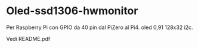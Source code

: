 # Oled-ssd1306-hwmonitor
Per Raspberry Pi con GPIO da 40 pin dal PiZero al Pi4.
oled 0,91 128x32 i2c.

Vedi README.pdf
